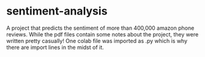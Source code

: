 # sentiment-analysis
A project that predicts the sentiment of more than 400,000 amazon phone reviews. While the pdf files contain some notes about the project, they were written pretty casually!
One colab file was imported as .py which is why there are import lines in the midst of it.
